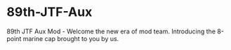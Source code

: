 # 89th-JTF-Aux
89th JTF Aux Mod - Welcome the new era of mod team. Introducing the 8-point marine cap brought to you by us.


